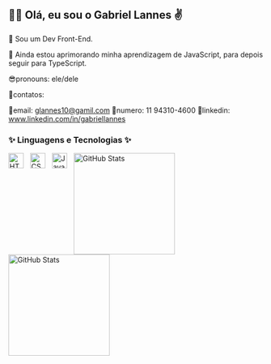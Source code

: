 ## 👨‍💻 Olá, eu sou o Gabriel Lannes ✌️​

 🤖 Sou um Dev Front-End.
 
 📝 Ainda estou aprimorando minha aprendizagem de JavaScript, para depois seguir para TypeScript.

 😎pronouns: ele/dele
 
 📲contatos: 
 
 📩email: glannes10@gamil.com
 📱numero: 11 94310-4600
 📡linkedin: www.linkedin.com/in/gabriellannes
### ✨ Linguagens e Tecnologias ✨

<img 
    align="left" 
    alt="HTML"
    title="HTML" 
    width="30px" 
    style="padding-right: 10px;" 
    src="https://cdn.jsdelivr.net/gh/devicons/devicon@latest/icons/html5/html5-original.svg" 
/>
<img 
    align="left" 
    alt="CSS" 
    title="CSS"
    width="30px" 
    style="padding-right: 10px;" 
    src="https://cdn.jsdelivr.net/gh/devicons/devicon@latest/icons/css3/css3-original.svg" 
/>

<img 
    align="left" 
    alt="JavaScript" 
    title="JavaScript"
    width="30px" 
    style="padding-right: 10px;" 
    src="https://cdn.jsdelivr.net/gh/devicons/devicon@latest/icons/javascript/javascript-original.svg"
/>
<p>
  <img 
    align="left" 
    alt="GitHub Stats" 
    height="200" 
    style="padding-right: 10px;" 
    src="https://github-readme-stats.vercel.app/api?username=GabrielLannes&show_icons=true&theme=midnight-purple&include_all_commits=true&locale=pt-br" 
  />

<img 
      align="left" 
      alt="GitHub Stats" 
      height="200" 
      src="https://github-readme-stats.vercel.app/api/top-langs/?username=GabrielLannes&theme=midnight-purple&layout=compact&custom_title=Tecnologias&langs_count=9" 
  />

</p>
